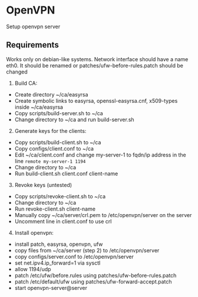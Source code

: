 # OpenVPN

Setup openvpn server

Requirements
------------

Works only on debian-like systems. Network interface should have a name eth0. It should be renamed 
or patches/ufw-before-rules.patch should be changed

1. Build CA:

- Create directory ~/ca/easyrsa
- Create symbolic links to easyrsa, openssl-easyrsa.cnf, x509-types inside ~/ca/easyrsa
- Copy scripts/build-server.sh to ~/ca
- Change directory to ~/ca and run build-server.sh

2. Generate keys for the clients:

- Copy scripts/build-client.sh to ~/ca
- Copy configs/client.conf to ~/ca
- Edit ~/ca/client.conf and change my-server-1 to fqdn/ip address in the line `remote my-server-1 1194`
- Change directory to ~/ca
- Run build-client.sh client.conf client-name

3. Revoke keys (untested)

- Copy scripts/revoke-client.sh to ~/ca
- Change directory to ~/ca
- Run revoke-client.sh client-name
- Manually copy ~/ca/server/crl.pem to /etc/openvpn/server on the server
- Uncomment line in client.conf to use crl

4. Install openvpn:

- install patch, easyrsa, openvpn, ufw
- copy files from ~/ca/server (step 2) to /etc/openvpn/server
- copy configs/server.conf to /etc/openvpn/server
- set net.ipv4.ip_forward=1 via sysctl
- allow 1194/udp
- patch /etc/ufw/before.rules using patches/ufw-before-rules.patch
- patch /etc/default/ufw using patches/ufw-forward-accept.patch
- start openvpn-server@server
